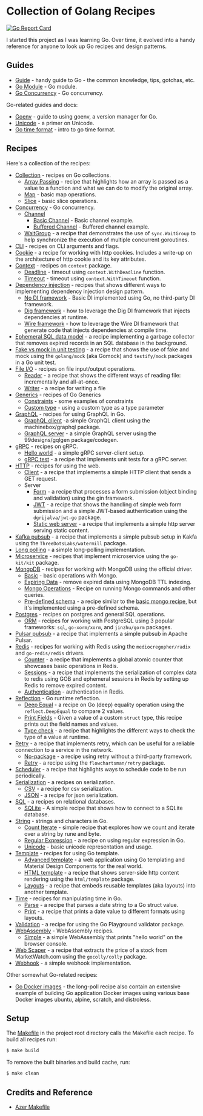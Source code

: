 # Collection of Golang Recipes

[![Go Report Card](https://goreportcard.com/badge/github.com/cybersamx/go-recipes)](https://goreportcard.com/report/github.com/cybersamx/go-recipes)

I started this project as I was learning Go. Over time, it evolved into a handy reference for anyone to look up Go recipes and design patterns.

## Guides

* [Guide](docs/guide.md) - handy guide to Go - the common knowledge, tips, gotchas, etc.
* [Go Module](docs/module.md) - Go module.
* [Go Concurrency](docs/concurrency.md) - Go concurrency.

Go-related guides and docs:

* [Goenv](docs/goenv.md) - guide to using goenv, a version manager for Go.
* [Unicode](docs/unicode.md) - a primer on Unicode.
* [Go time format](docs/time-format.md) - intro to go time format.

## Recipes

Here's a collection of the recipes:

* [Collection](collection) - recipes on Go collections.
  * [Array Passing](collection/array-slice-passing) - recipe that highlights how an array is passed as a value to a function and what we can do to modify the original array.
  * [Map](collection/map) - basic map operations.
  * [Slice](collection/slice-basics) - basic slice operations.
* [Concurrency](concurrency) - Go concurrency.
  * [Channel](concurrency/channel)
    * [Basic Channel](concurrency/channel/basic) - Basic channel example.
    * [Buffered Channel](concurrency/channel/buffered) - Buffered channel example.
  * [WaitGroup](concurrency/waitgroup) - a recipe that demonstrates the use of `sync.WaitGroup` to help synchronize the execution of multiple concurrent goroutines.
* [CLI](cli) - recipes on CLI arguments and flags.
* [Cookie](cookie) - a recipe for working with http cookies. Includes a write-up on the architecture of http cookie and its key attributes.
* [Context](context) - recipes on `context` package.
  * [Deadline](context/deadline) - timeout using `context.WithDeadline` function.
  * [Timeout](context/timeout) - timeout using `context.WithTimeout` function.
* [Dependency injection](di) - recipes that shows different ways to implementing dependency injection design pattern.
  * [No DI framework](no-framework) - Basic DI implemented using Go, no third-party DI framework.
  * [Dig framework](dig) - how to leverage the Dig DI framework that injects dependencies at runtime.
  * [Wire framework](wire) - how to leverage the Wire DI framework that generate code that injects dependencies at compile time.
* [Ephemeral SQL data model](ephemeral-sql-data) - a recipe implementing a garbage collector that removes expired records in an SQL database in the background.
* [Fake vs mock in unit testing](fake-mock) - a recipe that shows the use of fake and mock using the `golang/mock` (aka Gomock) and `testify/mock` packages in a Go unit test.
* [File I/O](io) - recipes on file input/output operations.
  * [Reader](reader) - a recipe that shows the different ways of reading file: incrementally and all-at-once.
  * [Writer](writer) - a recipe for writing a file
* [Generics](generics) - recipes of Go Generics
  * [Constraints](generics/constraints) - some examples of constraints
  * [Custom type](generics/custom-type) - using a custom type as a type parameter
* [GraphQL](graphql) - recipes for using GraphQL in Go.
  * [GraphQL client](graphql/client) -a simple GraphQL client using the machinebox/graphql package.
  * [GraphQL server](graphql/server) - a simple GraphQL server using the 99designs/gqlgen package/codegen.
* [gRPC](grpc) - recipes on gRPC.
  * [Hello world](grpc/hello-world) - a simple gRPC server-client setup.
  * [gRPC test](grpc/test) - a recipe that implements unit tests for a gRPC server.
* [HTTP](http) - recipes for using the web.
  * [Client](client) - a recipe that implements a simple HTTP client that sends a GET request.
  * Server
    * [Form](http/server/form) - a recipe that processes a form submission (object binding and validation) using the gin framework.
    * [JWT](http/server/jwt) - a recipe that shows the handling of simple web form submission and a simple JWT-based authentication using the `dgrijalva/jwt-go` package.
    * [Static web server](http/server/static) - a recipe that implements a simple http server serving static content.
* [Kafka pubsub](kafka-pubsub) - a recipe that implements a simple pubsub setup in Kakfa using the `ThreeDotsLabs/watermill` package.
* [Long polling](long-poll) - a simple long-polling implementation.
* [Microservice](microservice) - recipes that implement microservice using the `go-kit/kit` package.
* [MongoDB](mongo) - recipes for working with MongoDB using the official driver.
  * [Basic](mongo/basic) - basic operations with Mongo.
  * [Expiring Data](mongo/expiring-data) - remove expired data using MongoDB TTL indexing.
  * [Mongo Operations](mongo-ops) - Recipe on running Mongo commands and other queries.
  * [Pre-defined schema](mongo/schema) - a recipe similar to the [basic mongo recipe](mongo/basic), but it's implemented using a pre-defined schema.
* [Postgres](postgres) - recipes on postgres and general SQL operations.
  * [ORM](postgres/orm-sql) - recipes for working with PostgreSQL using 3 popular frameworks: `sql`, `go-xorm/xorm`, and `jinzhu/gorm` packages.
* [Pulsar pubsub](pulsar-pubsub) - a recipe that implements a simple pubsub in Apache Pulsar.
* [Redis](redis) - recipes for working with Redis using the `mediocregopher/radix` and `go-redis/redis` drivers.
  * [Counter](redis/counter) - a recipe that implements a global atomic counter that showcases basic operations in Redis.
  * [Sessions](redis/sessions) - a recipe that implements the serialization of complex data to redis using GOB and ephemeral sessions in Redis by setting up Redis to remove expired content.
  * [Authentication](auth) - authentication in Redis.
* [Reflection](reflect) - Go runtime reflection.
  * [Deep Equal](reflect/equality) - a recipe on Go (deep) equality operation using the `reflect.DeepEqual` to compare 2 values.
  * [Print Fields](reflect/print-fields) - Given a value of a custom `struct` type, this recipe prints out the field names and values.
  * [Type check](reflect/typecheck) - a recipe that highlights the different ways to check the type of a value at runtime.
* [Retry](retry) - a recipe that implements retry, which can be useful for a reliable connection to a service in the network.
  * [No-package](retry/no-package) - a recipe using retry without a third-party framework.
  * [Retry](retry/retry) - a recipe using the `flowchartsman/retry` package.
* [Scheduler](scheduler) - a recipe that highlights ways to schedule code to be run periodically.
* [Serialization](serialization) - a recipes on serialization.
  * [CSV](serialization/csv) - a recipe for csv serialization.
  * [JSON](serialization/json) - a recipe for json serialization.
* [SQL](sql) - a recipes on relational databases.
  * [SQLite](sql/sqlite) - A simple recipe that shows how to connect to a SQLite database.
* [String](string) - strings and characters in Go.
  * [Count Iterate](string/count-iterate) - simple recipe that explores how we count and iterate over a string by rune and byte.
  * [Regular Expression](string/regexp) - a recipe on using regular expression in Go.
  * [Unicode](string/unicode) - basic unicode representation and usage.
* [Template](template) - recipes for using Go template.
  * [Advanced template](template/advanced) - a web application using Go templating and Material Design Components for the real world.
  * [HTML template](template/html) - a recipe that shows server-side http content rendering using the `html/template` package.
  * [Layouts](layouts) - a recipe that embeds reusable templates (aka layouts) into another template.
* [Time](time) - recipes for manipulating time in Go.
  * [Parse](time/parse) - a recipe that parses a date string to a Go struct value.
  * [Print](time/print) - a recipe that prints a date value to different formats using layouts.
* [Validation](validation) - a recipe for using the Go Playground validator package.
* [WebAssembly](wasm) - WebAssembly recipes.
  * [Simple](wasm/simple) - a simple WebAssembly that prints "hello world" on the browser console.
* [Web Scaper](web-scraper) - a recipe that extracts the price of a stock from MarketWatch.com using the `gocolly/colly` package.
* [Webhook](webhook) - a simple webhook implementation.

Other somewhat Go-related recipes:

* [Go Docker images](long-poll) - the long-poll recipe also contain an extensive example of building Go application Docker images using various base Docker images ubuntu, alpine, scratch, and distroless.

## Setup

The [Makefile](Makefile) in the project root directory calls the Makefile each recipe. To build all recipes run:

```bash
$ make build
```

To remove the built binaries and build cache, run:

```bash
$ make clean
```

## Credits and Reference

* [Azer Makefile](https://github.com/azer/go-makefile-example/blob/master/Makefile)
